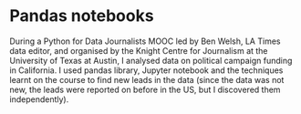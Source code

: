 # Pandas notebooks

During a Python for Data Journalists MOOC led by Ben Welsh, LA Times data editor, and organised by the Knight Centre for Journalism at the University of Texas at Austin, I analysed data on political campaign funding in California. I used pandas library, Jupyter notebook and the techniques learnt on the course to find new leads in the data (since the data was not new, the leads were reported on before in the US, but I discovered them independently).
